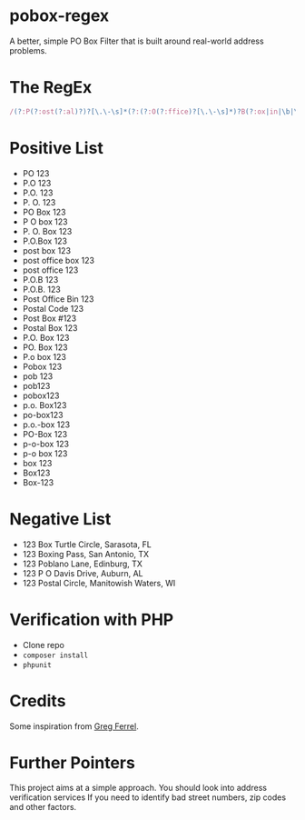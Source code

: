 # pobox-regex
A better, simple PO Box Filter that is built around real-world address problems.

# The RegEx
````JavaScript
/(?:P(?:ost(?:al)?)?[\.\-\s]*(?:(?:O(?:ffice)?[\.\-\s]*)?B(?:ox|in|\b|\d)|o(?:ffice|\b|\.)(?:[-\s]*\d)|code)|box[-\s\b]*\d)/i
````

# Positive List
* PO 123
* P.O 123
* P.O. 123
* P. O. 123
* PO Box 123
* P O box 123
* P. O. Box 123
* P.O.Box 123
* post box 123
* post office box 123
* post office 123
* P.O.B 123
* P.O.B. 123
* Post Office Bin 123
* Postal Code 123
* Post Box #123
* Postal Box 123
* P.O. Box 123
* PO. Box 123
* P.o box 123
* Pobox 123
* pob 123
* pob123
* pobox123
* p.o. Box123
* po-box123
* p.o.-box 123
* PO-Box 123
* p-o-box 123
* p-o box 123
* box 123
* Box123
* Box-123

# Negative List
* 123 Box Turtle Circle, Sarasota, FL
* 123 Boxing Pass, San Antonio, TX
* 123 Poblano Lane, Edinburg, TX
* 123 P O Davis Drive, Auburn, AL
* 123 Postal Circle, Manitowish Waters, WI

# Verification with PHP
* Clone repo
* `composer install`
* `phpunit`

# Credits
Some inspiration from [Greg Ferrel](https://gist.github.com/gregferrell/7494667).

# Further Pointers
This project aims at a simple approach. You should look into address verification services If you need to identify bad street numbers, zip codes and other factors.
